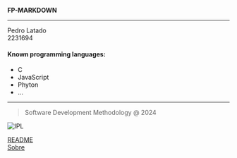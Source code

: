 **FP-MARKDOWN**
___
Pedro Latado\
2231694

#### Known programming languages:

+ C
+ JavaScript  
+ Phyton
+ ...

---
> Software Development Methodology @ 2024

![IPL]( https://eduportugal.eu/wp-content/uploads/2017/08/eduportugal_ipleiria_n.jpg)

[README](http://localhost:3000/#/en)\
[Sobre](http://localhost:3000/#/en/about)